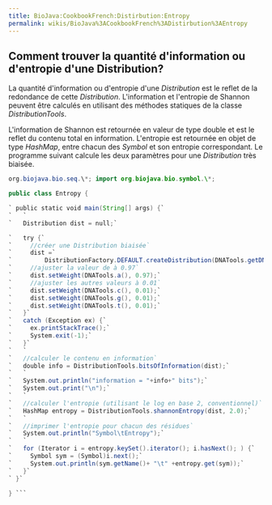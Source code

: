 ```yaml
---
title: BioJava:CookbookFrench:Distirbution:Entropy
permalink: wikis/BioJava%3ACookbookFrench%3ADistirbution%3AEntropy
---
```


Comment trouver la quantité d'information ou d'entropie d'une Distribution?
---------------------------------------------------------------------------

La quantité d'information ou d'entropie d'une *Distribution* est le
reflet de la redondance de cette *Distribution*. L'information et
l'entropie de Shannon peuvent être calculés en utilisant des méthodes
statiques de la classe *DistributionTools*.

L'information de Shannon est retournée en valeur de type double et est
le reflet du contenu total en information. L'entropie est retournée en
objet de type *HashMap*, entre chacun des *Symbol* et son entropie
correspondant. Le programme suivant calcule les deux paramètres pour une
*Distribution* très biaisée.

```java import java.util.\*; import org.biojava.bio.dist.\*; import
org.biojava.bio.seq.\*; import org.biojava.bio.symbol.\*;

public class Entropy {

` public static void main(String[] args) {`  
`   `  
`   Distribution dist = null;`

`   try {`  
`     //créer une Distribution biaisée`  
`     dist =`  
`         DistributionFactory.DEFAULT.createDistribution(DNATools.getDNA());`  
`     //ajuster la valeur de à 0.97`  
`     dist.setWeight(DNATools.a(), 0.97);`  
`     //ajuster les autres valeurs à 0.01`  
`     dist.setWeight(DNATools.c(), 0.01);`  
`     dist.setWeight(DNATools.g(), 0.01);`  
`     dist.setWeight(DNATools.t(), 0.01);`  
`   }`  
`   catch (Exception ex) {`  
`     ex.printStackTrace();`  
`     System.exit(-1);`  
`   }`  
`   `  
`   //calculer le contenu en information`  
`   double info = DistributionTools.bitsOfInformation(dist);`  
`   `  
`   System.out.println("information = "+info+" bits");`  
`   System.out.print("\n");`  
`   `  
`   //calculer l'entropie (utilisant le log en base 2, conventionnel)`  
`   HashMap entropy = DistributionTools.shannonEntropy(dist, 2.0);`  
`   `  
`   //imprimer l'entropie pour chacun des résidues`  
`   System.out.println("Symbol\tEntropy");`  
`   `  
`   for (Iterator i = entropy.keySet().iterator(); i.hasNext(); ) {`  
`     Symbol sym = (Symbol)i.next();`  
`     System.out.println(sym.getName()+ "\t" +entropy.get(sym));`  
`   }`  
` }`

} ```
